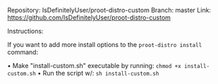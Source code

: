 Repository: IsDefinitelyUser/proot-distro-custom
Branch: master
Link: https://github.com/IsDefinitelyUser/proot-distro-custom

Instructions:

If you want to add more install options to the `proot-distro install` command:

• Make "install-custom.sh" executable by running:
`chmod +x install-custom.sh`
• Run the script w/:
`sh install-custom.sh`
